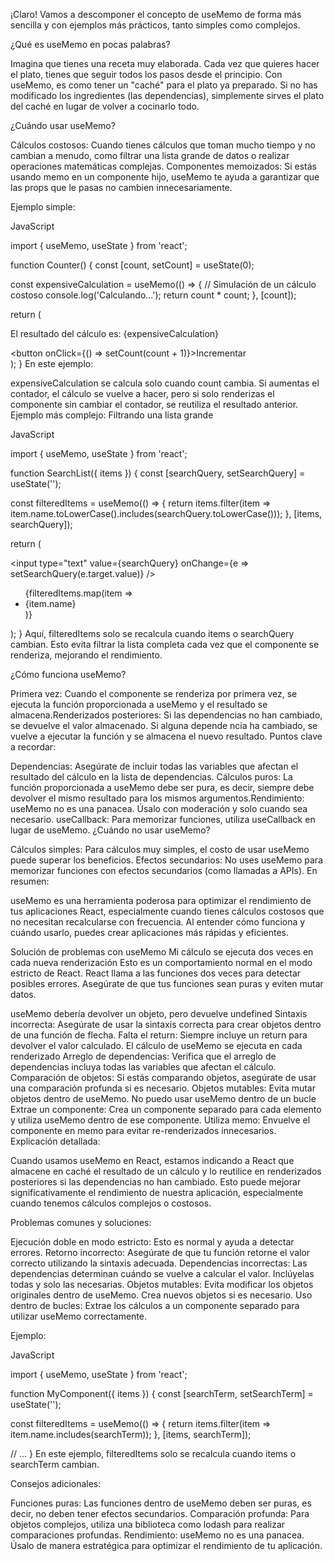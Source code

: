 ¡Claro! Vamos a descomponer el concepto de useMemo de forma más sencilla y con ejemplos más prácticos, tanto simples como 
complejos.

¿Qué es useMemo en pocas palabras?

Imagina que tienes una receta muy elaborada. Cada vez que quieres hacer el plato, tienes que seguir todos los pasos desde 
el principio. Con useMemo, es como tener un "caché" para el plato ya preparado. Si no has modificado los ingredientes 
(las dependencias), simplemente sirves el plato del caché en lugar de volver a cocinarlo todo.

¿Cuándo usar useMemo?

Cálculos costosos: Cuando tienes cálculos que toman mucho tiempo y no cambian a menudo, como filtrar una lista grande de 
datos o realizar operaciones matemáticas complejas.
Componentes memoizados: Si estás usando memo en un componente hijo, useMemo te ayuda a garantizar que las props que le 
pasas no cambien innecesariamente.

Ejemplo simple:

JavaScript

import { useMemo, useState } from 'react';

function Counter() {
  const [count, setCount] = useState(0);

  const expensiveCalculation = useMemo(() => {
    // Simulación de un cálculo costoso
    console.log('Calculando...');
    return count * count;
  }, [count]);

  return (
    <div>
      <p>El resultado del cálculo es: {expensiveCalculation}</p>
      <button onClick={() => setCount(count + 1)}>Incrementar</button>
    </div>
  );
}
En este ejemplo:

expensiveCalculation se calcula solo cuando count cambia.
Si aumentas el contador, el cálculo se vuelve a hacer, pero si solo renderizas el componente sin cambiar el contador, se reutiliza el resultado anterior.
Ejemplo más complejo: Filtrando una lista grande

JavaScript

import { useMemo, useState } from 'react';

function SearchList({ items }) {
  const [searchQuery, setSearchQuery] = useState('');

  const filteredItems = useMemo(() => {
    return items.filter(item => item.name.toLowerCase().includes(searchQuery.toLowerCase()));
  }, [items, searchQuery]);

  return (
    <div>
      <input type="text" value={searchQuery} onChange={e => setSearchQuery(e.target.value)} />
      <ul>
        {filteredItems.map(item => <li key={item.id}>{item.name}</li>)}
      </ul>
    </div>
  );
}
Aquí, filteredItems solo se recalcula cuando items o searchQuery cambian. 
Esto evita filtrar la lista completa cada vez que el componente se renderiza, mejorando el rendimiento.

¿Cómo funciona useMemo?

Primera vez: Cuando el componente se renderiza por primera vez, se ejecuta la función proporcionada a useMemo y el resultado 
se almacena.Renderizados posteriores: Si las dependencias no han cambiado, se devuelve el valor almacenado. Si alguna depende
ncia ha cambiado, se vuelve a ejecutar la función y se almacena el nuevo resultado.
Puntos clave a recordar:

Dependencias: Asegúrate de incluir todas las variables que afectan el resultado del cálculo en la lista de dependencias.
Cálculos puros: La función proporcionada a useMemo debe ser pura, es decir, siempre debe devolver el mismo resultado para 
los mismos argumentos.Rendimiento: useMemo no es una panacea. Úsalo con moderación y solo cuando sea necesario.
useCallback: Para memorizar funciones, utiliza useCallback en lugar de useMemo.
¿Cuándo no usar useMemo?

Cálculos simples: Para cálculos muy simples, el costo de usar useMemo puede superar los beneficios.
Efectos secundarios: No uses useMemo para memorizar funciones con efectos secundarios (como llamadas a APIs).
En resumen:

useMemo es una herramienta poderosa para optimizar el rendimiento de tus aplicaciones React, especialmente cuando tienes 
cálculos costosos que no necesitan recalcularse con frecuencia. Al entender cómo funciona y cuándo usarlo, puedes crear 
aplicaciones más rápidas y eficientes.

Solución de problemas con useMemo
Mi cálculo se ejecuta dos veces en cada nueva renderización
Esto es un comportamiento normal en el modo estricto de React. React llama a las funciones dos veces para detectar posibles errores. Asegúrate de que tus funciones sean puras y eviten mutar datos.

useMemo debería devolver un objeto, pero devuelve undefined
Sintaxis incorrecta: Asegúrate de usar la sintaxis correcta para crear objetos dentro de una función de flecha.
Falta el return: Siempre incluye un return para devolver el valor calculado.
El cálculo de useMemo se ejecuta en cada renderizado
Arreglo de dependencias: Verifica que el arreglo de dependencias incluya todas las variables que afectan el cálculo.
Comparación de objetos: Si estás comparando objetos, asegúrate de usar una comparación profunda si es necesario.
Objetos mutables: Evita mutar objetos dentro de useMemo.
No puedo usar useMemo dentro de un bucle
Extrae un componente: Crea un componente separado para cada elemento y utiliza useMemo dentro de ese componente.
Utiliza memo: Envuelve el componente en memo para evitar re-renderizados innecesarios.
Explicación detallada:

Cuando usamos useMemo en React, estamos indicando a React que almacene en caché el resultado de un cálculo y lo reutilice en renderizados posteriores si las dependencias no han cambiado. Esto puede mejorar significativamente el rendimiento de nuestra aplicación, especialmente cuando tenemos cálculos complejos o costosos.

Problemas comunes y soluciones:

Ejecución doble en modo estricto: Esto es normal y ayuda a detectar errores.
Retorno incorrecto: Asegúrate de que tu función retorne el valor correcto utilizando la sintaxis adecuada.
Dependencias incorrectas: Las dependencias determinan cuándo se vuelve a calcular el valor. Inclúyelas todas y solo las 
necesarias.
Objetos mutables: Evita modificar los objetos originales dentro de useMemo. Crea nuevos objetos si es necesario.
Uso dentro de bucles: Extrae los cálculos a un componente separado para utilizar useMemo correctamente.

Ejemplo:

JavaScript

import { useMemo, useState } from 'react';

function MyComponent({ items }) {
  const [searchTerm, setSearchTerm] = useState('');

  const filteredItems = useMemo(() => {
    return items.filter(item => item.name.includes(searchTerm));
  }, [items, searchTerm]);

  // ...
}
En este ejemplo, filteredItems solo se recalcula cuando items o searchTerm cambian.

Consejos adicionales:

Funciones puras: Las funciones dentro de useMemo deben ser puras, es decir, no deben tener efectos secundarios.
Comparación profunda: Para objetos complejos, utiliza una biblioteca como lodash para realizar comparaciones profundas.
Rendimiento: useMemo no es una panacea. Úsalo de manera estratégica para optimizar el rendimiento de tu aplicación.
